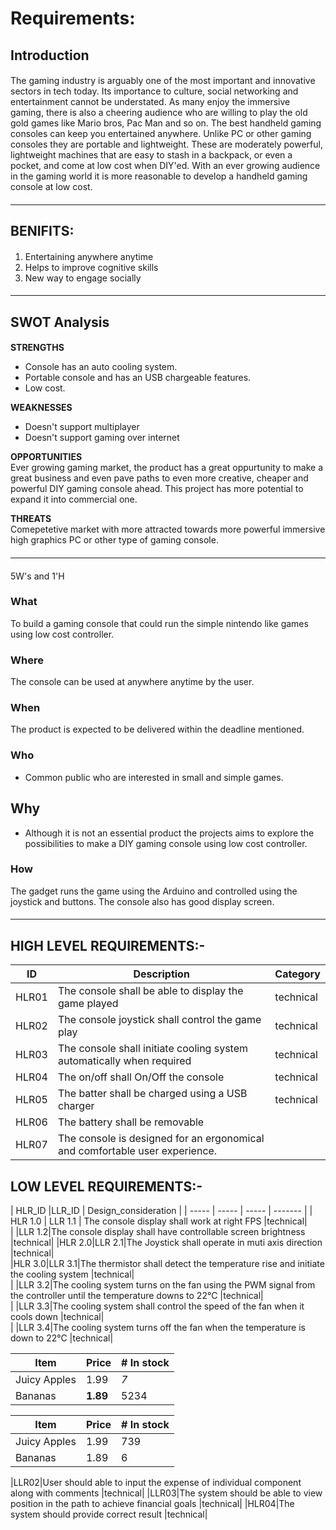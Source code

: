 # Requirements: #

## Introduction ## 
####
The gaming industry is arguably one of the most important and innovative sectors in tech today. Its importance to culture, social networking and entertainment cannot be understated. As many enjoy the immersive gaming, there is also a cheering audience who are willing to play the old gold games like Mario bros, Pac Man and so on. The best handheld gaming consoles can keep you entertained anywhere. Unlike PC or other gaming consoles they are portable and lightweight. These are moderately powerful, lightweight machines that are easy to stash in a backpack, or even a pocket, and come at low cost when DIY'ed.  With an ever growing audience in the gaming world it is more reasonable to develop a handheld gaming console at low cost.
####

---------------------------------------------------------------------------------------------------------------------------------------------------------------------------------
## BENIFITS: ##  
#### 
1. Entertaining anywhere anytime
2. Helps to improve cognitive skills 
3. New way to engage socially 
####


---------------------------------------------------------------------------------------------------------------------------------------------------------------------------------
## SWOT Analysis ##
####
**STRENGTHS**   
* Console has an auto cooling system.
* Portable console and has an USB chargeable features.
* Low cost. 

**WEAKNESSES**  
* Doesn't support multiplayer
* Doesn't support gaming over internet

**OPPORTUNITIES**    
Ever growing gaming market, the product has a great oppurtunity to make a great business and even pave paths to even more creative, cheaper and powerful DIY gaming console ahead. This project has more potential to expand it into commercial one.  

**THREATS**  
Comepetetive market with more attracted towards more powerful immersive high graphics PC or other type of gaming console. 
####

---------------------------------------------------------------------------------------------------------------------------------------------------------------------------------
####
5W's and 1'H

### What ###
To build a gaming console that could run the simple nintendo like games using low cost controller. 
### Where ###
The console can be used at anywhere anytime by the user.
### When ###
The product is expected to be delivered within the deadline mentioned.
### Who ###
* Common public who are interested in small and simple games. 
## Why ##
* Although it is not an essential product the projects aims to explore the possibilities to make a DIY gaming console using low cost controller.  
### How ###
The gadget runs the game using the Arduino and controlled using the joystick and buttons. The console also has good display screen.

####
---------------------------------------------------------------------------------------------------------------------------------------------------------------------------------
## HIGH LEVEL REQUIREMENTS:-
| ID | Description | Category | 
| ----- | ----- | ------- | 
|HLR01|The console shall be able to display the game played |technical|  
|HLR02|The console joystick shall control the game play |technical|
|HLR03|The console shall initiate cooling system automatically when required |technical|
|HLR04|The on/off shall On/Off the console |technical|   
|HLR05|The batter shall be charged using a USB charger|technical|
|HLR06|The battery shall be removable
|HLR07|The console is designed for an ergonomical and comfortable user experience.

## LOW LEVEL REQUIREMENTS:-
| HLR_ID |LLR_ID | Design_consideration | 
| ----- | ----- | ----- | ------- |
| HLR 1.0 | LLR 1.1 | The console display shall work at right FPS |technical|  
| |LLR 1.2|The console display shall have controllable screen brightness |technical|
|HLR 2.0|LLR 2.1|The Joystick shall operate in muti axis direction |technical|  
|HLR 3.0|LLR 3.1|The thermistor shall detect the temperature rise and initiate the cooling system |technical|  
| |LLR 3.2|The cooling system turns on the fan using the PWM signal from the controller until the temperature downs to 22°C |technical|  
| |LLR 3.3|The cooling system shall control the speed of the fan when it cools down |technical|  
| |LLR 3.4|The cooling system turns off the fan when the temperature is down to 22°C |technical|  


| Item         | Price     | # In stock |
|--------------|-----------|------------|
| Juicy Apples | 1.99      | *7*        |
| Bananas      | **1.89**  | 5234       |

Item | Price | # In stock
---|---|---
Juicy Apples | 1.99 | 739
Bananas | 1.89 | 6

|LLR02|User should able to input the expense of individual component along with comments |technical|
|LLR03|The system should be able to view position in the path to achieve financial goals |technical|
|HLR04|The system should provide correct result |technical|   


